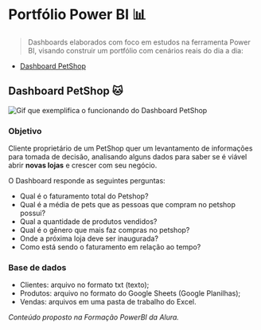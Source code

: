 # Portfólio Power BI 📊

>Dashboards elaborados com foco em estudos na ferramenta Power BI, visando construir um portfólio com cenários reais do dia a dia:

- [Dashboard PetShop](https://github.com/suelentonello/PowerBI/tree/main/Dasboard%20PetShop)
  

## Dashboard PetShop 🐱


![Gif que exemplifica o funcionando do Dashboard PetShop](https://i.imgur.com/Mo73QA0.gif)


### Objetivo

Cliente proprietário de um PetShop quer um levantamento de informações para tomada de decisão, analisando alguns dados para saber se é viável abrir **novas lojas** e crescer com seu negócio.

O Dashboard responde as seguintes perguntas:

- Qual é o faturamento total do Petshop?
- Qual é a média de pets que as pessoas que compram no petshop possui?
- Qual a quantidade de produtos vendidos?
- Qual é o gênero que mais faz compras no petshop?
- Onde a próxima loja deve ser inaugurada?
- Como está sendo o faturamento em relação ao tempo?
  
### Base de dados

- Clientes: arquivo no formato txt (texto);
- Produtos: arquivo no formato do Google Sheets (Google Planilhas);
- Vendas: arquivos em uma pasta de trabalho do Excel.





*Conteúdo proposto na Formação PowerBI da Alura.*
